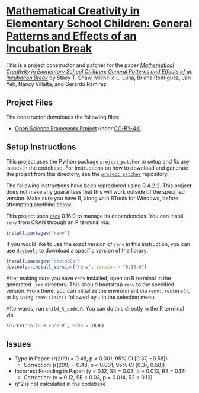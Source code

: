# [Mathematical Creativity in Elementary School Children: General Patterns and Effects of an Incubation Break][paper]

This is a project constructor and patcher for the paper [*Mathematical Creativity in Elementary School Children: General Patterns and Effects of an Incubation Break*][paper] by Stacy T. Shaw, Michelle L. Luna, Briana Rodriguez, Jan Yeh, Nancy Villalta, and Gerardo Ramirez.

## Project Files

The constructor downloads the following files:

* [Open Science Framework Project][osf] under [CC-BY-4.0][cc4]

## Setup Instructions

This project uses the Python package `project_patcher` to setup and fix any issues in the codebase. For instructions on how to download and generate the project from this directory, see the [`project_patcher`][project_patcher] repository.

The following instructions have been reproduced using [R][rlang] 4.2.2. This project does not make any guarantees that this will work outside of the specified version. Make sure you have R, along with RTools for Windows, before attempting anything below.

This project uses [`renv`][renv] 0.16.0 to manage its dependencies. You can install `renv` from CRAN through an R terminal via:

```r
install.packages("renv")
```

If you would like to use the exact version of `renv` in this instruction, you can use [`devtools`][devtools] to download a specific version of the library:

```r
install.packages("devtools")
devtools::install_version("renv", version = "0.16.0")
```

After making sure you have `renv` installed, open an R terminal in the generated `_src` directory. This should bootstrap `renv` to the specified version. From there, you can initialize the environment via `renv::restore()`, or by using `renv::init()` followed by `1` in the selection menu.

Afterwards, run `child_R_code.R`. You can do this directly in the R terminal via:

```r
source('child_R_code.R', echo = TRUE)
```

## Issues

* Typo in Paper: (r(209) = 0.48, p < 0.001, 95% CI [0.37, −0.58])
    * Correction: (r(209) = 0.48, p < 0.001, 95% CI [0.37, 0.58])
* Incorrect Rounding in Paper: (γ = 0.12, SE = 0.03, p = 0.013, R2 = 0.12)
    * Correction: (γ = 0.12, SE = 0.03, p = 0.014, R2 = 0.12)
* η^2 is not calculated in the codebase

[paper]: https://doi.org/10.3389/feduc.2022.835911
[osf]: https://osf.io/fwh6g/
[cc4]: https://creativecommons.org/licenses/by/4.0/

[project_patcher]: https://github.com/ahaim5357/project-patcher
[rlang]: https://www.r-project.org/
[renv]: https://rstudio.github.io/renv/
[devtools]: https://www.r-project.org/nosvn/pandoc/devtools.html
